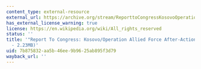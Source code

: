 ```yaml
---
content_type: external-resource
external_url: https://archive.org/stream/ReporttoCongressKosovoOperationAlliedForceAfterActionReport/Report%20to%20Congress-Kosovo%20Operation%20Allied%20Force%20After-Action%20Report_djvu.txt
has_external_license_warning: true
license: https://en.wikipedia.org/wiki/All_rights_reserved
status: ''
title: '"Report To Congress: Kosovo/Operation Allied Force After-Action Report." (PDF
  - 2.23MB)'
uid: 7b875832-aa5b-46ee-9b96-25ab895f3d79
wayback_url: ''
---
```


